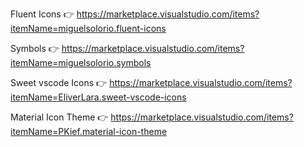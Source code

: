 Fluent Icons 👉 https://marketplace.visualstudio.com/items?itemName=miguelsolorio.fluent-icons

Symbols 👉 https://marketplace.visualstudio.com/items?itemName=miguelsolorio.symbols

Sweet vscode Icons 👉 https://marketplace.visualstudio.com/items?itemName=EliverLara.sweet-vscode-icons

Material Icon Theme 👉 https://marketplace.visualstudio.com/items?itemName=PKief.material-icon-theme

